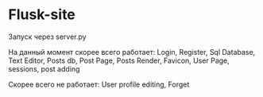 # Flusk-site
Запуск через server.py

На данный момент скорее всего работает:
Login,
Register,
Sql Database,
Text Editor,
Posts db,
Post Page,
Posts Render,
Favicon,
User Page,
sessions,
post adding

Скорее всего не работает:
User profile editing,
Forget
